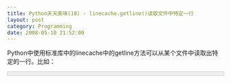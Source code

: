 ```yaml
---
title: Python天天美味(18) - linecache.getline()读取文件中特定一行
layout: post
category: Programming
date: 2008-05-10 21:52:00
---
```


Python中使用标准库中的linecache中的getline方法可以从某个文件中读取出特定的一行。比如：

<div style="border: 1px solid #cccccc; padding: 4px 5px 4px 4px; background-color: #eeeeee; font-size: 13px; width: 98%;"><!--

Code highlighting produced by Actipro CodeHighlighter (freeware)

http://www.CodeHighlighter.com/

-->![](http://www.cnblogs.com/Images/OutliningIndicators/None.gif)<span style="color: #0000ff;">import</span><span style="color: #000000;">&nbsp;linecache

![](http://www.cnblogs.com/Images/OutliningIndicators/None.gif)</span><span style="color: #0000ff;">print</span><span style="color: #000000;">&nbsp;linecache.getline(</span><span style="color: #800000;">'</span><span style="color: #800000;">2.1_open.py</span><span style="color: #800000;">'</span><span style="color: #000000;">,&nbsp;</span><span style="color: #000000;">4</span><span style="color: #000000;">)</span></div>

将返回我上一节事例代码文件2.1_open.py的第4行文字，输出结果：

f = open('/home/evergreen/桌面/test')

查看linecache中的实现(我用的是Ulipad，所以直接将光标停留在linecache处，按F6键)
  
[
](http://www.cnblogs.com/coderzh/archive/2008/05/10/1191649.html)
  
[<span style="font-size: 14pt;">linecache.py</span>](http://www.cnblogs.com/coderzh/archive/2008/05/10/1191649.html)

&nbsp;

#### [Python  天天美味系列（总）](http://www.cnblogs.com/coderzh/archive/2008/07/08/pythoncookbook.html)
<p>[Python    天天美味(16) - 过滤字符串的技巧,map与itertools.imap](http://www.cnblogs.com/coderzh/archive/2008/05/09/1190173.html) &nbsp;
  
[Python    天天美味(17) - open读写文件](http://www.cnblogs.com/coderzh/archive/2008/05/10/1191410.html) &nbsp;
  
[Python    天天美味(18) - linecache.getline()读取文件中特定一行](http://www.cnblogs.com/coderzh/archive/2008/05/10/1191641.html) &nbsp;
  
[Python    天天美味(19) - 时间处理datetime](http://www.cnblogs.com/coderzh/archive/2008/05/16/1201074.html) &nbsp;
  
[Python    天天美味(20) - 命令行参数sys.argv](http://www.cnblogs.com/coderzh/archive/2008/05/16/1201079.html)&nbsp; &nbsp;
...
</p>
